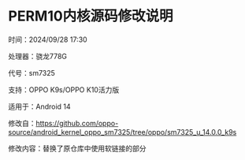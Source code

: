 # PERM10内核源码修改说明

时间：2024/09/28 17:30

处理器：骁龙778G

代号：sm7325

支持：OPPO K9s/OPPO K10活力版

适用于：Android 14

修改自：https://github.com/oppo-source/android_kernel_oppo_sm7325/tree/oppo/sm7325_u_14.0.0_k9s

修改内容：替换了原仓库中使用软链接的部分